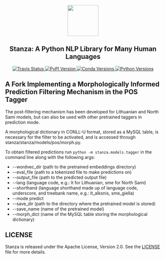 <div align="center"><img src="https://github.com/stanfordnlp/stanza/raw/dev/images/stanza-logo.png" height="100px"/></div>

<h2 align="center">Stanza: A Python NLP Library for Many Human Languages</h2>

<div align="center">
    <a href="https://travis-ci.com/stanfordnlp/stanza">
        <img alt="Travis Status" src="https://travis-ci.com/stanfordnlp/stanza.svg?token=RPNzRzNDQRoq2x3J2juj&branch=master">
    </a>
    <a href="https://pypi.org/project/stanza/">
        <img alt="PyPI Version" src="https://img.shields.io/pypi/v/stanza?color=blue">
    </a>
    <a href="https://anaconda.org/stanfordnlp/stanza">
        <img alt="Conda Versions" src="https://img.shields.io/conda/vn/stanfordnlp/stanza?color=blue&label=conda">
    </a>
    <a href="https://pypi.org/project/stanza/">
        <img alt="Python Versions" src="https://img.shields.io/pypi/pyversions/stanza?colorB=blue">
    </a>
</div>

## A Fork Implementing a Morphologically Informed Prediction Filtering Mechanism in the POS Tagger

The post-filtering mechanism has been developed for Lithuanian and North Sami models, but can also be used with other pretrained taggers in prediction mode.

A morphological dictionary in CONLL-U format, stored as a MySQL table, is necessary for the filter to be activated, and is accessed through stanza/stanza/models/pos/morph.py.

To obtain filtered predictions run `python -m stanza.models.tagger` in the command line along with the following args:

- --wordvec_dir (path to the pretrained embeddings directory)
- --eval_file (path to a tokenized file to make predictions on)
- --output_file (path to the predicted output file)
- --lang (language code, e.g.: lt for Lithuanian, sme for North Sami)
- --shorthand (language shorthand made up of language code, underscore, and treebank name, e.g.: lt_alksnis, sme_giella)
- --mode predict
- --save_dir (path to the directory where the pretrained model is stored)
- --save_name (name of the pretrained model)
- --morph_dict (name of the MySQL table storing the morphological dictionary)


## LICENSE

Stanza is released under the Apache License, Version 2.0. See the [LICENSE](https://github.com/stanfordnlp/stanza/blob/master/LICENSE) file for more details.
